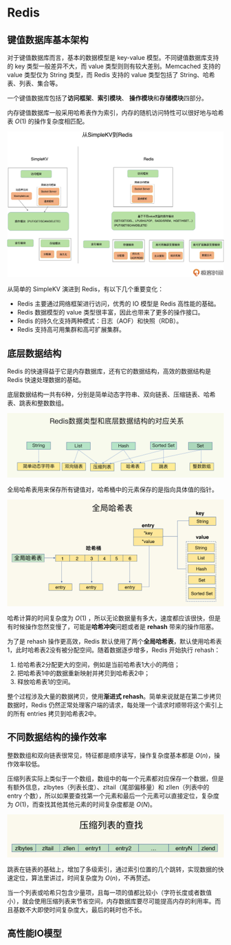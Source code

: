 # Redis

## 键值数据库基本架构

对于键值数据库而言，基本的数据模型是 key-value 模型。不同键值数据库支持的 key 类型一般差异不大，而 value 类型则则有较大差别。Memcached 支持的 value 类型仅为 String 类型，而 Redis 支持的 value 类型包括了 String、哈希表、列表、集合等。

一个键值数据库包括了**访问框架**、**索引模块**、 **操作模块**和**存储模块**四部分。

内存键值数据库一般采用哈希表作为索引，内存的随机访问特性可以很好地与哈希表 $O(1)$ 的操作复杂度相匹配。

![img](Redis.assets/30e0e0eb0b475e6082dd14e63c13ed44.jpg)

从简单的 SimpleKV 演进到 Redis，有以下几个重要变化：

- Redis 主要通过网络框架进行访问，优秀的 IO 模型是 Redis 高性能的基础。
- Redis 数据模型的 value 类型很丰富，因此也带来了更多的操作接口。
- Redis 的持久化支持两种模式：日志（AOF）和快照（RDB）。
- Redis 支持高可用集群和高可扩展集群。

## 底层数据结构

Redis 的快速得益于它是内存数据库，还有它的数据结构，高效的数据结构是 Redis 快速处理数据的基础。

底层数据结构一共有6种，分别是简单动态字符串、双向链表、压缩链表、哈希表、跳表和整数数组。

![img](Redis.assets/8219f7yy651e566d47cc9f661b399f01.jpg)

全局哈希表用来保存所有键值对，哈希桶中的元素保存的是指向具体值的指针。

![img](Redis.assets/1cc8eaed5d1ca4e3cdbaa5a3d48dfb5f.jpg)

哈希计算的时间复杂度为 $O(1)$ ，所以无论数据量有多大，速度都应该很快，但是有时候操作忽然变慢了，可能是**哈希冲突**问题或者是 **rehash** 带来的操作阻塞。

为了是 rehash 操作更高效，Redis 默认使用了两个**全局哈希表**，默认使用哈希表1，此时哈希表2没有被分配空间。随着数据逐步增多，Redis 开始执行 rehash：

1. 给哈希表2分配更大的空间，例如是当前哈希表1大小的两倍；
2. 把哈希表1中的数据重新映射并拷贝到哈希表2中；
3. 释放哈希表1的空间。

整个过程涉及大量的数据拷贝，使用**渐进式 rehash**。简单来说就是在第二步拷贝数据时，Redis 仍然正常处理客户端的请求，每处理一个请求时顺带将这个索引上的所有 entries 拷贝到哈希表2中。

## 不同数据结构的操作效率

整数数组和双向链表很常见，特征都是顺序读写，操作复杂度基本都是 $O(n)$，操作效率较低。

压缩列表实际上类似于一个数组，数组中的每一个元素都对应保存一个数据，但是有额外信息，zlbytes（列表长度）、zltail（尾部偏移量）和 zllen（列表中的 entry 个数），所以如果要查找第一个元素和最后一个元素可以直接定位，复杂度为 $O(1)$，而查找其他其他元素的时间复杂度都是 $O(N)$。

![img](Redis.assets/9587e483f6ea82f560ff10484aaca4a0.jpg)

跳表在链表的基础上，增加了多级索引，通过索引位置的几个跳转，实现数据的快速定位，算法里讲过，时间复杂度为 $O(n)$，不再赘述。

当一个列表或哈希只包含少量项，且每一项的值都比较小（字符长度或者数值小），就会使用压缩列表来节省空间，内存数据库要尽可能提高内存的利用率。而且基数不大即使时间复杂度大，最后的耗时也不长。

## 高性能IO模型

